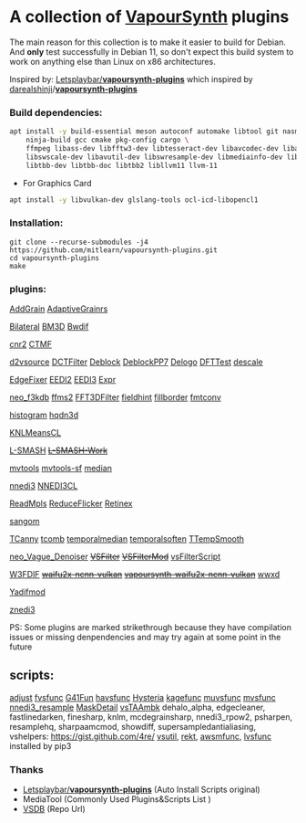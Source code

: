 # A collection of [VapourSynth](https://github.com/vapoursynth/vapoursynth) plugins

The main reason for this collection is to make it easier to build for Debian. And **only** test successfully in Debian 11, so don't expect this build system to work on anything else than Linux on x86 architectures.

Inspired by: [Letsplaybar/**vapoursynth-plugins**](https://github.com/Letsplaybar/vapoursynth-plugins) which inspired by [darealshinji](https://github.com/darealshinji)/**[vapoursynth-plugins](https://github.com/darealshinji/vapoursynth-plugins)**

### **Build dependencies**:

```bash
apt install -y build-essential meson autoconf automake libtool git nasm yasm python3-dev python3-pip cython3 \
    ninja-build gcc cmake pkg-config cargo \
    ffmpeg libass-dev libfftw3-dev libtesseract-dev libavcodec-dev libavformat-dev \
    libswscale-dev libavutil-dev libswresample-dev libmediainfo-dev libboost-filesystem-dev libboost-system-dev \
    libtbb-dev libtbb-doc libtbb2 libllvm11 llvm-11 
```
- For Graphics Card
```bash
apt install -y libvulkan-dev glslang-tools ocl-icd-libopencl1
```

### **Installation**:

```
git clone --recurse-submodules -j4 https://github.com/mitlearn/vapoursynth-plugins.git
cd vapoursynth-plugins
make
```

### **plugins**:
[AddGrain](https://github.com/HomeOfVapourSynthEvolution/VapourSynth-AddGrain.git)
[AdaptiveGrainrs](https://git.kageru.moe/kageru/adaptivegrain)

[Bilateral](https://github.com/HomeOfVapourSynthEvolution/VapourSynth-Bilateral.git)
[BM3D](https://github.com/HomeOfVapourSynthEvolution/VapourSynth-BM3D.git)
[Bwdif](https://github.com/HomeOfVapourSynthEvolution/VapourSynth-Bwdif.git)

[cnr2](https://github.com/dubhater/vapoursynth-cnr2.git)
[CTMF](https://github.com/HomeOfVapourSynthEvolution/VapourSynth-CTMF.git)

[d2vsource](https://github.com/dwbuiten/d2vsource.git)
[DCTFilter](https://github.com/HomeOfVapourSynthEvolution/VapourSynth-DCTFilter.git)
[Deblock](https://github.com/HomeOfVapourSynthEvolution/VapourSynth-Deblock.git)
[DeblockPP7](https://github.com/HomeOfVapourSynthEvolution/VapourSynth-DeblockPP7.git)
[Delogo](https://github.com/HomeOfVapourSynthEvolution/VapourSynth-DeLogo.git)
[DFTTest](https://github.com/HomeOfVapourSynthEvolution/VapourSynth-DFTTest.git)
[descale](https://github.com/Irrational-Encoding-Wizardry/vapoursynth-descale.git)

[EdgeFixer](https://github.com/sekrit-twc/EdgeFixer.git)
[EEDI2](https://github.com/HomeOfVapourSynthEvolution/VapourSynth-EEDI2.git)
[EEDI3](https://github.com/HomeOfVapourSynthEvolution/VapourSynth-EEDI3.git)
[Expr](https://github.com/AkarinVS/vapoursynth-plugin.git)

[neo_f3kdb](https://github.com/HomeOfAviSynthPlusEvolution/neo_f3kdb.git)
[ffms2](https://github.com/FFMS/ffms2.git)
[FFT3DFilter](https://github.com/myrsloik/VapourSynth-FFT3DFilter.git)
[fieldhint](https://github.com/dubhater/vapoursynth-fieldhint.git)
[fillborder](https://github.com/dubhater/vapoursynth-fillborders.git)
[fmtconv](https://github.com/EleonoreMizo/fmtconv.git)

[histogram](https://github.com/dubhater/vapoursynth-histogram.git)
[hqdn3d](https://github.com/Hinterwaeldlers/vapoursynth-hqdn3d.git)

[KNLMeansCL](https://github.com/Khanattila/KNLMeansCL.git)

[L-SMASH](https://github.com/l-smash/l-smash.git)
~~[L-SMASH-Work](https://github.com/AkarinVS/L-SMASH-Works.git)~~

[mvtools](https://github.com/dubhater/vapoursynth-mvtools.git)
[mvtools-sf](https://github.com/IFeelBloated/vapoursynth-mvtools-sf.git)
[median](https://github.com/dubhater/vapoursynth-median.git)

[nnedi3](https://github.com/dubhater/vapoursynth-nnedi3.git)
[NNEDI3CL](https://github.com/HomeOfVapourSynthEvolution/VapourSynth-NNEDI3CL.git)

[ReadMpls](https://github.com/HomeOfVapourSynthEvolution/VapourSynth-ReadMpls.git)
[ReduceFlicker](https://github.com/AmusementClub/ReduceFlicker.git)
[Retinex](https://github.com/HomeOfVapourSynthEvolution/VapourSynth-Retinex.git)

[sangom](https://github.com/dubhater/vapoursynth-sangnom.git)

[TCanny](https://github.com/HomeOfVapourSynthEvolution/VapourSynth-TCanny.git)
[tcomb](https://github.com/dubhater/vapoursynth-tcomb.git)
[temporalmedian](https://github.com/dubhater/vapoursynth-temporalmedian.git)
[temporalsoften](https://github.com/dubhater/vapoursynth-temporalsoften.git)
[TTempSmooth](https://github.com/HomeOfVapourSynthEvolution/VapourSynth-TTempSmooth.git)

[neo_Vague_Denoiser](https://github.com/HomeOfAviSynthPlusEvolution/neo_Vague_Denoiser.git)
~~[VSFilter](https://github.com/HomeOfVapourSynthEvolution/VSFilter.git)~~
~~[VSFilterMod](https://github.com/sorayuki/VSFilterMod.git)~~
[vsFilterScript](https://github.com/IFeelBloated/vapoursynth-plusplus.git)

[W3FDIF](https://github.com/HomeOfVapourSynthEvolution/VapourSynth-W3FDIF.git)
~~[waifu2x-ncnn-vulkan](https://github.com/nihui/waifu2x-ncnn-vulkan.git)~~
~~[vapoursynth-waifu2x-ncnn-vulkan](https://github.com/Nlzy/vapoursynth-waifu2x-ncnn-vulkan.git)~~
[wwxd](https://github.com/dubhater/vapoursynth-wwxd.git)

[Yadifmod](https://github.com/HomeOfVapourSynthEvolution/VapourSynth-Yadifmod.git)

[znedi3](https://github.com/sekrit-twc/znedi3.git)

PS: Some plugins are marked strikethrough because they have compilation issues or missing denpendencies and may try again at some point in the future

## **scripts**:

[adjust](https://github.com/dubhater/vapoursynth-adjust)
[fvsfunc](https://github.com/Irrational-Encoding-Wizardry/fvsfunc)
[G41Fun](https://github.com/groucho86/G41Fun)
[havsfunc](https://github.com/HomeOfVapourSynthEvolution/havsfunc)
[Hysteria](https://github.com/Irrational-Encoding-Wizardry/vapoursynth-Hysteria)
[kagefunc](https://github.com/Irrational-Encoding-Wizardry/kagefunc)
[muvsfunc](https://github.com/WolframRhodium/muvsfunc)
[mvsfunc](https://github.com/HomeOfVapourSynthEvolution/mvsfunc)
[nnedi3_resample](https://github.com/HomeOfVapourSynthEvolution/nnedi3_resample)
[MaskDetail](https://github.com/MonoS/VS-MaskDetail)
[vsTAAmbk](https://github.com/HomeOfVapourSynthEvolution/vsTAAmbk)
dehalo_alpha, edgecleaner, fastlinedarken, finesharp, knlm, mcdegrainsharp, nnedi3_rpow2, psharpen, resamplehq, sharpaamcmod, showdiff, supersampledantialiasing, vshelpers: https://gist.github.com/4re/
[vsutil](https://pypi.org/project/vsutil/), [rekt](https://gitlab.com/Ututu/rekt), [awsmfunc](https://git.concertos.live/AHD/awsmfunc), [lvsfunc](https://github.com/Irrational-Encoding-Wizardry/lvsfunc) installed by pip3

### Thanks
 - [Letsplaybar/**vapoursynth-plugins**](https://github.com/Letsplaybar/vapoursynth-plugins) (Auto Install Scripts original)
 - MediaTool (Commonly Used Plugins&Scripts List )
 - [VSDB](https://vsdb.top) (Repo Url)
